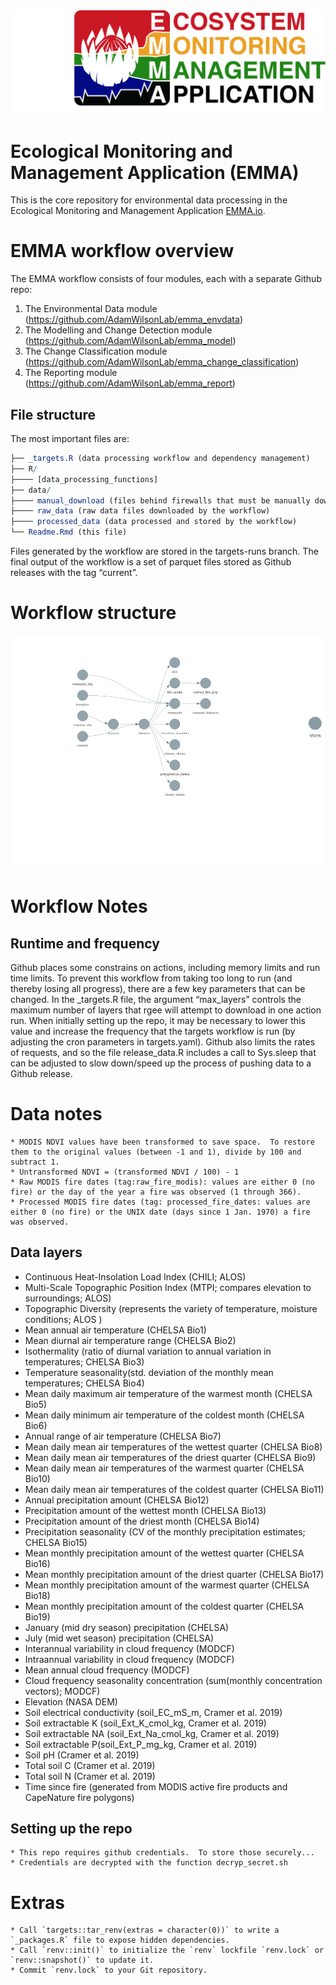 
![EMMA](img/EMMA%20Logo_RE_3.jpg)

# Ecological Monitoring and Management Application (EMMA)

This is the core repository for environmental data processing in the
Ecological Monitoring and Management Application [EMMA.io](EMMA.io).


# EMMA workflow overview

The EMMA workflow consists of four modules, each with a separate Github repo:
1) The Environmental Data module (https://github.com/AdamWilsonLab/emma_envdata)
2) The Modelling and Change Detection module (https://github.com/AdamWilsonLab/emma_model)
3) The Change Classification module (https://github.com/AdamWilsonLab/emma_change_classification)
4) The Reporting module (https://github.com/AdamWilsonLab/emma_report)


## File structure

The most important files are:

``` r
├── _targets.R (data processing workflow and dependency management)
├── R/
├──── [data_processing_functions]
├── data/
├──── manual_download (files behind firewalls that must be manually downloaded)
├──── raw_data (raw data files downloaded by the workflow)
├──── processed_data (data processed and stored by the workflow)
└── Readme.Rmd (this file)
```

Files generated by the workflow are stored in the targets-runs branch.
The final output of the workflow is a set of parquet files stored as
Github releases with the tag “current”.

# Workflow structure

![](README_files/figure-gfm/unnamed-chunk-3-1.png)<!-- -->

# Workflow Notes

## Runtime and frequency

Github places some constrains on actions, including memory limits and
run time limits. To prevent this workflow from taking too long to run
(and thereby losing all progress), there are a few key parameters that
can be changed. In the \_targets.R file, the argument “max_layers”
controls the maximum number of layers that rgee will attempt to download
in one action run. When initially setting up the repo, it may be
necessary to lower this value and increase the frequency that the
targets workflow is run (by adjusting the cron parameters in
targets.yaml). Github also limits the rates of requests, and so the file
release_data.R includes a call to Sys.sleep that can be adjusted to slow
down/speed up the process of pushing data to a Github release.

# Data notes

    * MODIS NDVI values have been transformed to save space.  To restore them to the original values (between -1 and 1), divide by 100 and subtract 1.
    * Untransformed NDVI = (transformed NDVI / 100) - 1
    * Raw MODIS fire dates (tag:raw_fire_modis): values are either 0 (no fire) or the day of the year a fire was observed (1 through 366).
    * Processed MODIS fire dates (tag: processed_fire_dates: values are either 0 (no fire) or the UNIX date (days since 1 Jan. 1970) a fire was observed.

## Data layers

-   Continuous Heat-Insolation Load Index (CHILI; ALOS)
-   Multi-Scale Topographic Position Index (MTPI; compares elevation to
    surroundings; ALOS)
-   Topographic Diversity (represents the variety of temperature,
    moisture conditions; ALOS )
-   Mean annual air temperature (CHELSA Bio1)
-   Mean diurnal air temperature range (CHELSA Bio2)
-   Isothermality (ratio of diurnal variation to annual variation in
    temperatures; CHELSA Bio3)
-   Temperature seasonality(std. deviation of the monthly mean
    temperatures; CHELSA Bio4)
-   Mean daily maximum air temperature of the warmest month (CHELSA
    Bio5)
-   Mean daily minimum air temperature of the coldest month (CHELSA
    Bio6)
-   Annual range of air temperature (CHELSA Bio7)
-   Mean daily mean air temperatures of the wettest quarter (CHELSA
    Bio8)
-   Mean daily mean air temperatures of the driest quarter (CHELSA Bio9)
-   Mean daily mean air temperatures of the warmest quarter (CHELSA
    Bio10)
-   Mean daily mean air temperatures of the coldest quarter (CHELSA
    Bio11)
-   Annual precipitation amount (CHELSA Bio12)
-   Precipitation amount of the wettest month (CHELSA Bio13)
-   Precipitation amount of the driest month (CHELSA Bio14)
-   Precipitation seasonality (CV of the monthly precipitation
    estimates; CHELSA Bio15)
-   Mean monthly precipitation amount of the wettest quarter (CHELSA
    Bio16)
-   Mean monthly precipitation amount of the driest quarter (CHELSA
    Bio17)
-   Mean monthly precipitation amount of the warmest quarter (CHELSA
    Bio18)
-   Mean monthly precipitation amount of the coldest quarter (CHELSA
    Bio19)
-   January (mid dry season) precipitation (CHELSA)
-   July (mid wet season) precipitation (CHELSA)
-   Interannual variability in cloud frequency (MODCF)
-   Intraannual variability in cloud frequency (MODCF)
-   Mean annual cloud frequency (MODCF)
-   Cloud frequency seasonality concentration (sum(monthly concentration
    vectors); MODCF)
-   Elevation (NASA DEM)
-   Soil electrical conductivity (soil_EC_mS_m, Cramer et al. 2019)
-   Soil extractable K (soil_Ext_K\_cmol_kg, Cramer et al. 2019)
-   Soil extractable NA (soil_Ext_Na_cmol_kg, Cramer et al. 2019)  
-   Soil extractable P(soil_Ext_P\_mg_kg, Cramer et al. 2019)
-   Soil pH (Cramer et al. 2019)
-   Total soil C (Cramer et al. 2019)
-   Total soil N (Cramer et al. 2019)
-   Time since fire (generated from MODIS active fire products and
    CapeNature fire polygons)

## Setting up the repo

    * This repo requires github credentials.  To store those securely...
    * Credentials are decrypted with the function decryp_secret.sh

# Extras

    * Call `targets::tar_renv(extras = character(0))` to write a `_packages.R` file to expose hidden dependencies.
    * Call `renv::init()` to initialize the `renv` lockfile `renv.lock` or `renv::snapshot()` to update it.
    * Commit `renv.lock` to your Git repository.
